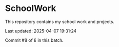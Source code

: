 # SchoolWork

This repository contains my school work and projects.

Last updated: 2025-04-07 19:31:24

Commit #8 of 8 in this batch.